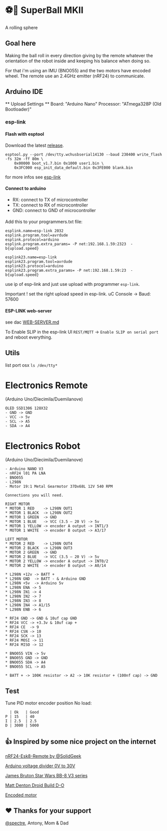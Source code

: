 # :soccer::robot: SuperBall MKII
A rolling sphere

## Goal here
Making the ball roll in every direction giving by the remote whatever the orientation of the robot inside and keeping his balance when doing so.

For that i'm using an IMU (BNO055) and the two motors have encoded wheel. The remote use an 2.4GHz emitter (nRF24) to communicate.

## Arduino IDE
** Upload Settings **
Board: "Arduino Nano"
Processor: "ATmega328P (Old Bootloader)"

### esp-link

#### Flash with esptool
Download the latest [release](https://github.com/jeelabs/esp-link/releases).

```
esptool.py --port /dev/tty.wchusbserial14130 --baud 230400 write_flash -fs 32m -ff 80m \
    0x00000 boot_v1.7.bin 0x1000 user1.bin \
    0x3FC000 esp_init_data_default.bin 0x3FE000 blank.bin
```

for more infos see [esp-link](https://github.com/jeelabs/esp-link)

#### Connect to arduino
- RX: connect to TX of microcontroller
- TX: connect to RX of microcontroller
- GND: connect to GND of microcontroller

####
Add this to your programmers.txt file:
```
esplink.name=esp-link 2032
esplink.program.tool=avrdude
esplink.protocol=arduino
esplink.program.extra_params= -P net:192.168.1.59:2323  -b{upload.speed}

esplink23.name=esp-link
esplink23.program.tool=avrdude
esplink23.protocol=arduino
esplink23.program.extra_params= -P net:192.168.1.59:23  -b{upload.speed}
```
use ip of esp-link and just use upload with programmer `esp-link`.

Important ! set the right upload speed in esp-link. uC Console -> Baud: 57600

#### ESP-LINK web-server
see dac [WEB-SERVER.md](https://github.com/jeelabs/esp-link/blob/master/WEB-SERVER.md)

To Enable SLIP in the esp-link UI `REST/MQTT` -> `Enable SLIP on serial port` and reboot everything.

## Utils
list port osx
`ls /dev/tty*`

# Electronics Remote
(Arduino Uno/Diecimila/Duemilanove)
```
OLED SSD1306 128X32
- GND -> GND
- VCC -> 5v
- SCL -> A5
- SDA -> A4
```

# Electronics Robot
(Arduino Uno/Diecimila/Duemilanove)
```
- Arduino NANO V3
- nRF24 l01 PA LNA
- BNO055
- L298N
- Motor 19:1 Metal Gearmotor 37Dx68L 12V 540 RPM

Connections you will need.

RIGHT MOTOR
* MOTOR 1 RED    -> L298N OUT1
* MOTOR 1 BLACK  -> L298N OUT2
* MOTOR 1 GREEN  -> GND
* MOTOR 1 BLUE   -> VCC (3.5 – 20 V) -> 5v
* MOTOR 1 YELLOW -> encoder A output -> INT1/3
* MOTOR 1 WHITE  -> encoder B output -> A3/17

LEFT MOTOR
* MOTOR 2 RED    -> L298N OUT4
* MOTOR 2 BLACK  -> L298N OUT3
* MOTOR 2 GREEN  -> GND
* MOTOR 2 BLUE   -> VCC (3.5 – 20 V) -> 5v
* MOTOR 2 YELLOW -> encoder A output -> INT0/2
* MOTOR 2 WHITE  -> encoder B output -> A0/14

* L298N +12v -> BATT +
* L298N GND  -> BATT - & Arduino GND
* L298N +5v  -> Arduino 5v
* L298N ENA -> 5
* L298N IN1 -> 4
* L298N IN2 -> 7
* L298N IN3 -> 8
* L298N IN4 -> A1/15
* L298N ENB -> 6

* RF24 GND -> GND & 10uf cap GND
* RF24 VCC -> +3.3v & 10uf cap +
* RF24 CE  -> 9
* RF24 CSN -> 10
* RF24 SCK -> 13
* RF24 MOSI -> 11
* RF24 MISO -> 12

* BNO055 VIN -> 5v
* BNO055 GND -> GND
* BNO055 SDA -> A4
* BNO055 SCL -> A5

* BATT + -> 100K resistor -> A2 -> 10K resistor + (100nf cap) -> GND
```

## Test

Tune PID motor encoder position
No load:
```
  | Ok   | Good
P | 15   | 40
I | 2.5  | 2.5
D | 3000 | 5000
```

## :thumbsup: Inspired by some nice project on the internet		
[nRF24-Esk8-Remote by @SolidGeek](https://github.com/SolidGeek/nRF24-Esk8-Remote)

[Arduino voltage divider 0V to 30V](http://www.electroschematics.com/9351/arduino-digital-voltmeter/)

[James Bruton Star Wars BB-8 V3 series](https://www.youtube.com/playlist?list=PLpwJoq86vov8gnKpQkZUH4szapX1jxcmC)

[Matt Denton Droid Build D-O](https://youtu.be/zplirkxl6iM)

[Encoded motor](https://github.com/NikodemBartnik/ArduinoTutorials/tree/master/Encoded%20motor)

## :heart: Thanks for your support		
[@spectre](https://github.com/spectrenoir06), Antony, Mom & Dad
